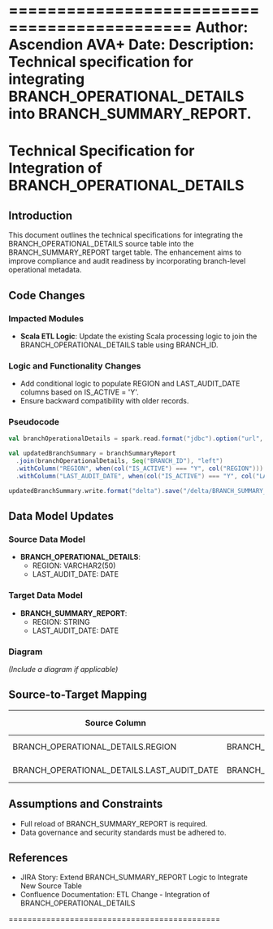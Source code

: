 =============================================
Author: Ascendion AVA+
Date: 
Description: Technical specification for integrating BRANCH_OPERATIONAL_DETAILS into BRANCH_SUMMARY_REPORT.
=============================================

# Technical Specification for Integration of BRANCH_OPERATIONAL_DETAILS

## Introduction
This document outlines the technical specifications for integrating the BRANCH_OPERATIONAL_DETAILS source table into the BRANCH_SUMMARY_REPORT target table. The enhancement aims to improve compliance and audit readiness by incorporating branch-level operational metadata.

## Code Changes
### Impacted Modules
- **Scala ETL Logic**: Update the existing Scala processing logic to join the BRANCH_OPERATIONAL_DETAILS table using BRANCH_ID.

### Logic and Functionality Changes
- Add conditional logic to populate REGION and LAST_AUDIT_DATE columns based on IS_ACTIVE = 'Y'.
- Ensure backward compatibility with older records.

### Pseudocode
```scala
val branchOperationalDetails = spark.read.format("jdbc").option("url", jdbcUrl).option("dbtable", "BRANCH_OPERATIONAL_DETAILS").load()

val updatedBranchSummary = branchSummaryReport
  .join(branchOperationalDetails, Seq("BRANCH_ID"), "left")
  .withColumn("REGION", when(col("IS_ACTIVE") === "Y", col("REGION")))
  .withColumn("LAST_AUDIT_DATE", when(col("IS_ACTIVE") === "Y", col("LAST_AUDIT_DATE")))

updatedBranchSummary.write.format("delta").save("/delta/BRANCH_SUMMARY_REPORT")
```

## Data Model Updates
### Source Data Model
- **BRANCH_OPERATIONAL_DETAILS**:
  - REGION: VARCHAR2(50)
  - LAST_AUDIT_DATE: DATE

### Target Data Model
- **BRANCH_SUMMARY_REPORT**:
  - REGION: STRING
  - LAST_AUDIT_DATE: DATE

### Diagram
*(Include a diagram if applicable)*

## Source-to-Target Mapping
| Source Column                     | Target Column                     | Transformation Rule                |
|-----------------------------------|-----------------------------------|-------------------------------------|
| BRANCH_OPERATIONAL_DETAILS.REGION | BRANCH_SUMMARY_REPORT.REGION      | Populate if IS_ACTIVE = 'Y'        |
| BRANCH_OPERATIONAL_DETAILS.LAST_AUDIT_DATE | BRANCH_SUMMARY_REPORT.LAST_AUDIT_DATE | Populate if IS_ACTIVE = 'Y'        |

## Assumptions and Constraints
- Full reload of BRANCH_SUMMARY_REPORT is required.
- Data governance and security standards must be adhered to.

## References
- JIRA Story: Extend BRANCH_SUMMARY_REPORT Logic to Integrate New Source Table
- Confluence Documentation: ETL Change - Integration of BRANCH_OPERATIONAL_DETAILS

=============================================